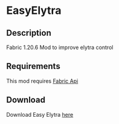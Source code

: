 # EasyElytra

## Description

Fabric 1.20.6 Mod to improve elytra control

## Requirements

This mod requires [Fabric Api](https://www.curseforge.com/minecraft/mc-mods/fabric-api)

## Download

Download Easy Elytra [here](https://github.com/illuminat3/EasyElytra/releases)
